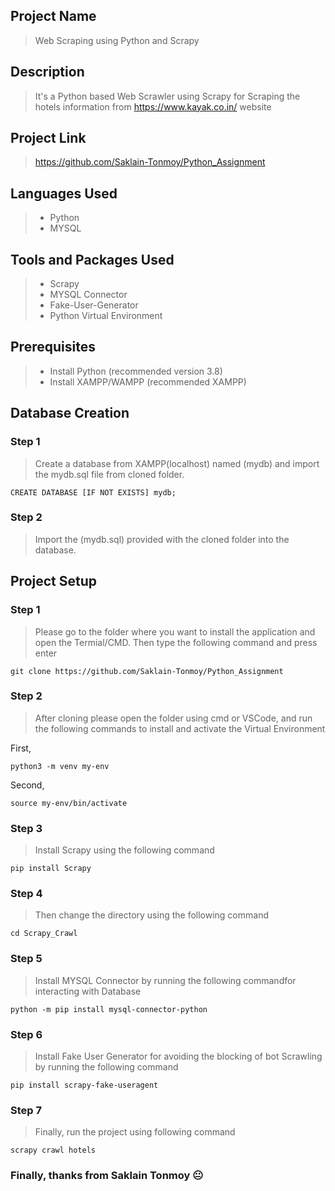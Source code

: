 ## Project Name

> Web Scraping using Python and Scrapy

## Description

> It's a Python based Web Scrawler using Scrapy for Scraping the hotels information from https://www.kayak.co.in/ website

## Project Link

> https://github.com/Saklain-Tonmoy/Python_Assignment

## Languages Used

> - Python
> - MYSQL

## Tools and Packages Used

> - Scrapy
> - MYSQL Connector
> - Fake-User-Generator
> - Python Virtual Environment

## Prerequisites

> - Install Python (recommended version 3.8)
> - Install XAMPP/WAMPP (recommended XAMPP)

## Database Creation
### Step 1
> Create a database from XAMPP(localhost) named (mydb) and import the mydb.sql file from cloned folder.

```
CREATE DATABASE [IF NOT EXISTS] mydb;
```
### Step 2
> Import the (mydb.sql) provided with the cloned folder into the database.


## Project Setup

### Step 1

> Please go to the folder where you want to install the application and open the Termial/CMD. Then type the following command and press enter

```
git clone https://github.com/Saklain-Tonmoy/Python_Assignment
```

### Step 2

> After cloning please open the folder using cmd or VSCode, and run the following commands to install and activate the Virtual Environment

First,
```
python3 -m venv my-env
```
Second,
```
source my-env/bin/activate

```

### Step 3
> Install Scrapy using the following command
```
pip install Scrapy
```


### Step 4

> Then change the directory using the following command

```
cd Scrapy_Crawl
```

### Step 5

> Install MYSQL Connector by running the following commandfor interacting with Database

```
python -m pip install mysql-connector-python
```

### Step 6

> Install Fake User Generator for avoiding the blocking of bot Scrawling by running the following command

```
pip install scrapy-fake-useragent
```

### Step 7

> Finally, run the project using following command

```
scrapy crawl hotels
```

### Finally, thanks from Saklain Tonmoy :neutral_face:
